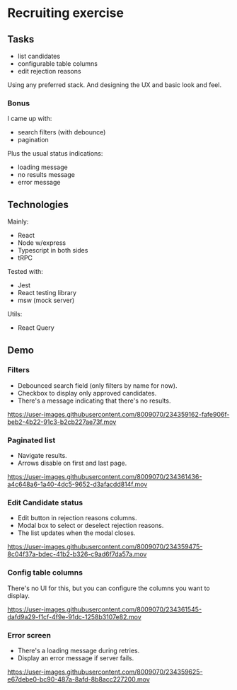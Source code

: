 # Recruiting exercise

## Tasks

- list candidates
- configurable table columns
- edit rejection reasons

Using any preferred stack. And designing the UX and basic look and feel.

### Bonus

I came up with:

- search filters (with debounce)
- pagination

Plus the usual status indications:

- loading message
- no results message
- error message

## Technologies

Mainly:

- React
- Node w/express
- Typescript in both sides
- tRPC

Tested with:

- Jest
- React testing library
- msw (mock server)

Utils:

- React Query

## Demo

### Filters

- Debounced search field (only filters by name for now).
- Checkbox to display only approved candidates.
- There's a message indicating that there's no results.

https://user-images.githubusercontent.com/8009070/234359162-fafe906f-beb2-4b22-91c3-b2cb227ae73f.mov

### Paginated list

- Navigate results.
- Arrows disable on first and last page.

https://user-images.githubusercontent.com/8009070/234361436-a4c648a6-1a40-4dc5-9652-d3afacdd814f.mov

### Edit Candidate status

- Edit button in rejection reasons columns.
- Modal box to select or deselect rejection reasons.
- The list updates when the modal closes.

https://user-images.githubusercontent.com/8009070/234359475-8c04f37a-bdec-41b2-b326-c9ad6f7da57a.mov

### Config table columns

There's no UI for this, but you can configure the columns you want to display.

https://user-images.githubusercontent.com/8009070/234361545-dafd9a29-f1cf-4f9e-91dc-1258b3107e82.mov

### Error screen

- There's a loading message during retries.
- Display an error message if server fails.

https://user-images.githubusercontent.com/8009070/234359625-e67debe0-bc90-487a-8afd-8b8acc227200.mov



